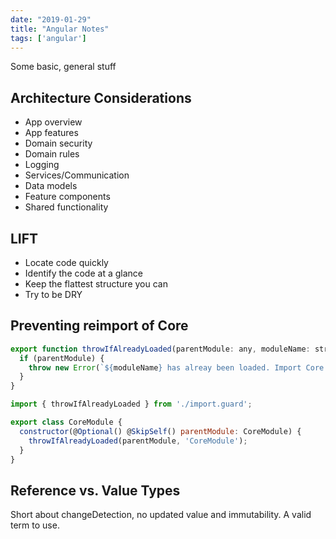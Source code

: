 ```yaml
---
date: "2019-01-29"
title: "Angular Notes"
tags: ['angular']
---
```

Some basic, general stuff

## Architecture Considerations
* App overview
* App features
* Domain security
* Domain rules
* Logging
* Services/Communication
* Data models
* Feature components
* Shared functionality

## LIFT
* Locate code quickly
* Identify the code at a glance
* Keep the flattest structure you can
* Try to be DRY

## Preventing reimport of Core
```javascript
export function throwIfAlreadyLoaded(parentModule: any, moduleName: string) {
  if (parentModule) {
    throw new Error(`${moduleName} has alreay been loaded. Import Core modules in the AppModule only.`);
  }
}

import { throwIfAlreadyLoaded } from './import.guard';

export class CoreModule {
  constructor(@Optional() @SkipSelf() parentModule: CoreModule) {
    throwIfAlreadyLoaded(parentModule, 'CoreModule');
  }
}
```

## Reference vs. Value Types
Short about changeDetection, no updated value and immutability. A valid term to use.

